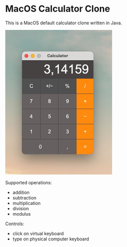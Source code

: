 # MacOS Calculator Clone

This is a MacOS default calculator clone written in Java.


![screenshot](https://github.com/urluur/MacOS-Calculator-Clone/blob/main/screenshot.jpg?raw=true)

Supported operations:
- addition
- subtraction
- multiplication
- division
- modulus

Controls:
- click on virtual keyboard
- type on physical computer keyboard